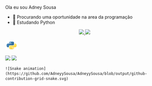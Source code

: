 Ola eu sou Adney Sousa

- 🔭 Procurando uma oportunidade na area da programação
- 🌱 Estudando Python
<div align="center">
  <a href="https://github.com/rafaballerini">
  <img height="180em" src="https://github-readme-stats.vercel.app/api?username=adneyysousa&show_icons=true&theme=dracula&include_all_commits=true&count_private=true"/>
  <img height="180em" src="https://github-readme-stats.vercel.app/api/top-langs/?username=adneyysousa&layout=compact&langs_count=7&theme=dracula"/>
</div>
  
  
  <div style="display: inline_block"><br>
   <img align="center" alt="Rafa-Python" height="30" width="40" src="https://raw.githubusercontent.com/devicons/devicon/master/icons/python/python-original.svg">
  </div><br>
  <div>
  <a href = "mailto:souzaa.adney@gmail.com"><img src="https://img.shields.io/badge/-Gmail-%23333?style=for-the-badge&logo=gmail&logoColor=white" target="_blank"></a>
  <a href="https://www.linkedin.com/in/adney-sousa-486aba208/" target="_blank"><img src="https://img.shields.io/badge/-LinkedIn-%230077B5?style=for-the-badge&logo=linkedin&logoColor=white" target="_blank"></a> 
    
    
    ![Snake animation](https://github.com/AdneyySousa/AdneyySousa/blob/output/github-contribution-grid-snake.svg)
  </div>
  
  
